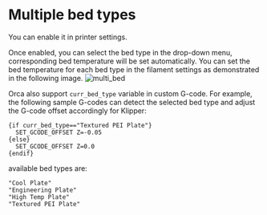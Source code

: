 # Multiple bed types

You can enable it in printer settings.


Once enabled, you can select the bed type in the drop-down menu, corresponding bed temperature will be set automatically.
You can set the bed temperature for each bed type in the filament settings as demonstrated in the following image.
![multi_bed](./images/bed-types.gif)


Orca also support `curr_bed_type` variable in custom G-code.
For example, the following sample G-codes can detect the selected bed type and adjust the G-code offset accordingly for Klipper:
```
{if curr_bed_type=="Textured PEI Plate"}
  SET_GCODE_OFFSET Z=-0.05
{else}
  SET_GCODE_OFFSET Z=0.0
{endif}
```

available bed types are:
```
"Cool Plate"
"Engineering Plate"
"High Temp Plate"
"Textured PEI Plate"
```